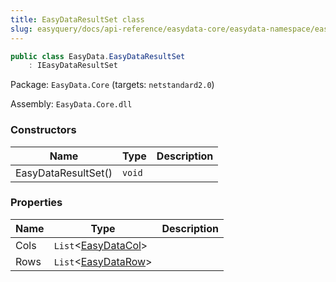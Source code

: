 ```yaml
---
title: EasyDataResultSet class
slug: easyquery/docs/api-reference/easydata-core/easydata-namespace/easydataresultset-class
---
```



```csharp
public class EasyData.EasyDataResultSet
    : IEasyDataResultSet

```
Package: `EasyData.Core` (targets: `netstandard2.0`)

Assembly: `EasyData.Core.dll`

### Constructors

| Name | Type | Description | 
| --- | --- | --- | 
| EasyDataResultSet() | `void` |  | 


### Properties

| Name | Type | Description | 
| --- | --- | --- | 
| Cols | `List`&lt;[EasyDataCol](/api-reference/easydata-core/easydata-namespace/easydatacol-class)&gt; |  | 
| Rows | `List`&lt;[EasyDataRow](/api-reference/easydata-core/easydata-namespace/easydatarow-class)&gt; |  |